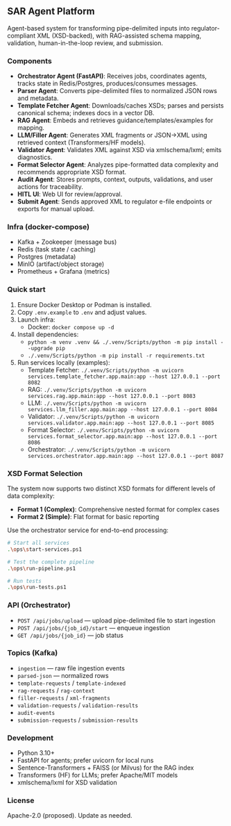 ## SAR Agent Platform

Agent-based system for transforming pipe-delimited inputs into regulator-compliant XML (XSD-backed), with RAG-assisted schema mapping, validation, human-in-the-loop review, and submission.

### Components
- **Orchestrator Agent (FastAPI)**: Receives jobs, coordinates agents, tracks state in Redis/Postgres, produces/consumes messages.
- **Parser Agent**: Converts pipe-delimited files to normalized JSON rows and metadata.
- **Template Fetcher Agent**: Downloads/caches XSDs; parses and persists canonical schema; indexes docs in a vector DB.
- **RAG Agent**: Embeds and retrieves guidance/templates/examples for mapping.
- **LLM/Filler Agent**: Generates XML fragments or JSON→XML using retrieved context (Transformers/HF models).
- **Validator Agent**: Validates XML against XSD via xmlschema/lxml; emits diagnostics.
- **Format Selector Agent**: Analyzes pipe-formatted data complexity and recommends appropriate XSD format.
- **Audit Agent**: Stores prompts, context, outputs, validations, and user actions for traceability.
- **HITL UI**: Web UI for review/approval.
- **Submit Agent**: Sends approved XML to regulator e-file endpoints or exports for manual upload.

### Infra (docker-compose)
- Kafka + Zookeeper (message bus)
- Redis (task state / caching)
- Postgres (metadata)
- MinIO (artifact/object storage)
- Prometheus + Grafana (metrics)

### Quick start
1. Ensure Docker Desktop or Podman is installed.
2. Copy `.env.example` to `.env` and adjust values.
3. Launch infra:
   - Docker: `docker compose up -d`
4. Install dependencies:
   - `python -m venv .venv && ./.venv/Scripts/python -m pip install --upgrade pip`
   - `./.venv/Scripts/python -m pip install -r requirements.txt`
5. Run services locally (examples):
   - Template Fetcher: `./.venv/Scripts/python -m uvicorn services.template_fetcher.app.main:app --host 127.0.0.1 --port 8082`
   - RAG: `./.venv/Scripts/python -m uvicorn services.rag.app.main:app --host 127.0.0.1 --port 8083`
   - LLM: `./.venv/Scripts/python -m uvicorn services.llm_filler.app.main:app --host 127.0.0.1 --port 8084`
   - Validator: `./.venv/Scripts/python -m uvicorn services.validator.app.main:app --host 127.0.0.1 --port 8085`
   - Format Selector: `./.venv/Scripts/python -m uvicorn services.format_selector.app.main:app --host 127.0.0.1 --port 8086`
   - Orchestrator: `./.venv/Scripts/python -m uvicorn services.orchestrator.app.main:app --host 127.0.0.1 --port 8087`

### XSD Format Selection
The system now supports two distinct XSD formats for different levels of data complexity:
- **Format 1 (Complex)**: Comprehensive nested format for complex cases
- **Format 2 (Simple)**: Flat format for basic reporting

Use the orchestrator service for end-to-end processing:
```bash
# Start all services
.\ops\start-services.ps1

# Test the complete pipeline
.\ops\run-pipeline.ps1

# Run tests
.\ops\run-tests.ps1
```

### API (Orchestrator)
- `POST /api/jobs/upload` — upload pipe-delimited file to start ingestion
- `POST /api/jobs/{job_id}/start` — enqueue ingestion
- `GET /api/jobs/{job_id}` — job status

### Topics (Kafka)
- `ingestion` — raw file ingestion events
- `parsed-json` — normalized rows
- `template-requests` / `template-indexed`
- `rag-requests` / `rag-context`
- `filler-requests` / `xml-fragments`
- `validation-requests` / `validation-results`
- `audit-events`
- `submission-requests` / `submission-results`

### Development
- Python 3.10+
- FastAPI for agents; prefer uvicorn for local runs
- Sentence-Transformers + FAISS (or Milvus) for the RAG index
- Transformers (HF) for LLMs; prefer Apache/MIT models
- xmlschema/lxml for XSD validation

### License
Apache-2.0 (proposed). Update as needed.


